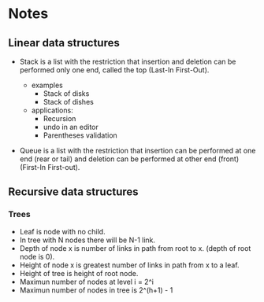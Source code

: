 # Notes

## Linear data structures

- Stack is a list with the restriction that insertion and deletion can be performed only one end, called the top (Last-In First-Out).
  - examples
    - Stack of disks
    - Stack of dishes
  - applications:
    - Recursion
    - undo in an editor
    - Parentheses validation

- Queue is a list with the restriction that insertion can be performed at one end (rear or tail) and deletion can be performed at other end (front) (First-In First-out).


## Recursive data structures

### Trees

- Leaf is node with no child.
- In tree with N nodes there will be N-1 link.
- Depth of node x is number of links in path from root to x. (depth of root node is 0).
- Height of node x is greatest number of links in path from x to a leaf.
- Height of tree is height of root node.
- Maximun number of nodes at level i = 2^i
- Maximun number of nodes in tree is 2^(h+1) - 1
